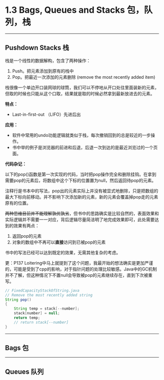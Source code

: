 # 1.3 Bags, Queues and Stacks 包，队列，栈

---

## Pushdown Stacks 栈

栈是一个线性的数据解构，包含了两种操作：

1. Push。把元素添加到原有的栈中
2. Pop。把最近一次添加的元素删除 (remove the most recently added item)

栈很像一个单边开口装网球的球筒，我们可以不停地从开口处往里面装新的元素，但取的时候也只能从这个口取，结果就是取的时候必然拿到最新放进去的元素。

**特点：**

+ Last-in-first-out （LIFO）先进后出

**应用：**

+ 软件中常用的undo功能逻辑就类似于栈，每次撤销回到的总是较近的一步操作。
+ 书中举的例子是浏览器的前进和后退，后退一次到达的是最近浏览过的一个页面。

**代码杂记：**

以下的pop()函数是第一次实现的代码，当时把pop操作完全和删除挂钩。在拿到需要pop的元素后，将数组中这个下标的位置置为null，然后返回待pop的元素。

注释行是书本中的写法，pop出的元素实际上并没有被显式地删除，只是把数组的最大下标向前移动。并不影响下次添加新的元素，新的元素会覆盖掉pop走的元素原有的位置。

~~两种思维目前并不能理解孰优孰劣~~，但书中的思路确实是比较自然的，表面效果和实际逻辑并不需要一一对应，背后逻辑尽量简洁明了地完成效果即可，此处需要达到的效果有两点：

1. 返回pop的元素
2. 对象的数组中不再可以**直接**访问到已被pop的元素

书中的写法已经可以达到既定的效果，无需其他复杂的考虑。

更：P137 Loitering中马上就提到了这个问题，我最开始的想法确实是更加严谨的，可能是受到了cpp的影响，对于指针问题的处理比较敏感。Java中的GC机制并不了解，但这种情况下不置null会导致被pop的元素继续存在，直到下次被重写。

```java
// FixedCapacityStackOfString.java
// Remove the most recently added string
String pop()
{
    String temp = stack[--number];
    stack[number] = null;
    return temp;
    // return stack[--number]
}
```





---

## Bags 包



---

## Queues 队列